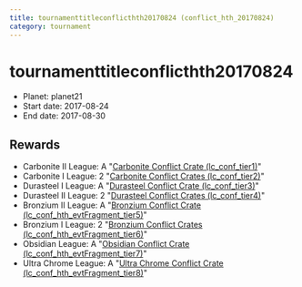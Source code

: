```yaml
---
title: tournamenttitleconflicthth20170824 (conflict_hth_20170824)
category: tournament
---
```

# tournamenttitleconflicthth20170824

  * Planet: planet21
  * Start date: 2017-08-24
  * End date: 2017-08-30

## Rewards

  * Carbonite II League: A "[Carbonite Conflict Crate (lc_conf_tier1)](lc_conf_tier1.html)"
  * Carbonite I League: 2 "[Carbonite Conflict Crates (lc_conf_tier2)](lc_conf_tier2.html)"
  * Durasteel I League: A "[Durasteel Conflict Crate (lc_conf_tier3)](lc_conf_tier3.html)"
  * Durasteel II League: 2 "[Durasteel Conflict Crates (lc_conf_tier4)](lc_conf_tier4.html)"
  * Bronzium II League: A "[Bronzium Conflict Crate (lc_conf_hth_evtFragment_tier5)](lc_conf_hth_evtFragment_tier5.html)"
  * Bronzium I League: 2 "[Bronzium Conflict Crates (lc_conf_hth_evtFragment_tier6)](lc_conf_hth_evtFragment_tier6.html)"
  * Obsidian League: A "[Obsidian Conflict Crate (lc_conf_hth_evtFragment_tier7)](lc_conf_hth_evtFragment_tier7.html)"
  * Ultra Chrome League: A "[Ultra Chrome Conflict Crate (lc_conf_hth_evtFragment_tier8)](lc_conf_hth_evtFragment_tier8.html)"
